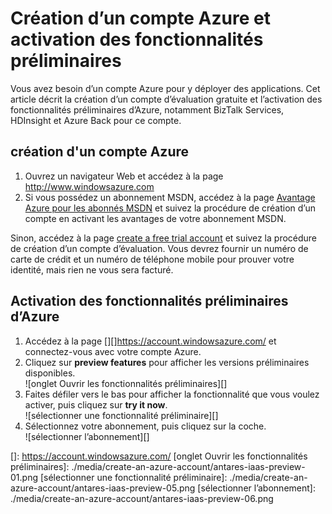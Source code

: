 # Création d’un compte Azure et activation des fonctionnalités préliminaires

Vous avez besoin d’un compte Azure pour y déployer des applications. Cet article décrit la création d’un compte d’évaluation gratuite et l’activation des fonctionnalités préliminaires d’Azure, notamment BizTalk Services, HDInsight et Azure Back pour ce compte.

## création d'un compte Azure

1.  Ouvrez un navigateur Web et accédez à la page <http://www.windowsazure.com>
2.  Si vous possédez un abonnement MSDN, accédez à la page [Avantage Azure pour les abonnés MSDN][] et suivez la procédure de création d’un compte en activant les avantages de votre abonnement MSDN.

Sinon, accédez à la page [create a free trial account][] et suivez la procédure de création d’un compte d’évaluation. Vous devrez fournir un numéro de carte de crédit et un numéro de téléphone mobile pour prouver votre identité, mais rien ne vous sera facturé.

## <span id="enable"></span></a>Activation des fonctionnalités préliminaires d’Azure

1.  Accédez à la page [][]<https://account.windowsazure.com/></a> et connectez-vous avec votre compte Azure.
2.  Cliquez sur **preview features** pour afficher les versions préliminaires disponibles.<br />
    ![onglet Ouvrir les fonctionnalités préliminaires][]
3.  Faites défiler vers le bas pour afficher la fonctionnalité que vous voulez activer, puis cliquez sur **try it now**.<br />
    ![sélectionner une fonctionnalité préliminaire][]
4.  Sélectionnez votre abonnement, puis cliquez sur la coche.<br />
    ![sélectionner l’abonnement][]

  [Avantage Azure pour les abonnés MSDN]: /fr-fr/pricing/member-offers/msdn-benefits-details/
  [create a free trial account]: /fr-fr/pricing/free-trial/
  []: https://account.windowsazure.com/
  [onglet Ouvrir les fonctionnalités préliminaires]: ./media/create-an-azure-account/antares-iaas-preview-01.png
  [sélectionner une fonctionnalité préliminaire]: ./media/create-an-azure-account/antares-iaas-preview-05.png
  [sélectionner l’abonnement]: ./media/create-an-azure-account/antares-iaas-preview-06.png
